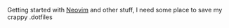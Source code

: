 Getting started with [Neovim](https://neovim.io/) and other stuff, I need some place to save my crappy .dotfiles
